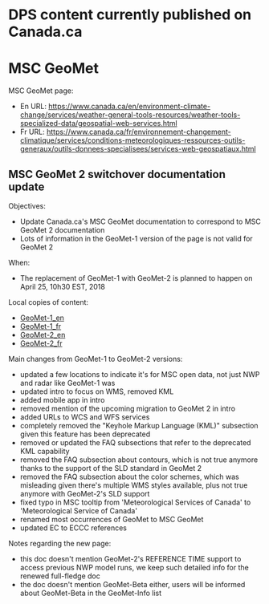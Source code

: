 # DPS content currently published on Canada.ca

# MSC GeoMet

MSC GeoMet page:
* En URL: https://www.canada.ca/en/environment-climate-change/services/weather-general-tools-resources/weather-tools-specialized-data/geospatial-web-services.html
* Fr URL: https://www.canada.ca/fr/environnement-changement-climatique/services/conditions-meteorologiques-ressources-outils-generaux/outils-donnees-specialisees/services-web-geospatiaux.html
 
## MSC GeoMet 2 switchover documentation update

Objectives:
* Update Canada.ca's MSC GeoMet documentation to correspond to MSC GeoMet 2 documentation
* Lots of information in the GeoMet-1 version of the page is not valid for GeoMet 2

When: 
* The replacement of GeoMet-1 with GeoMet-2 is planned to happen on April 25, 10h30 EST, 2018

Local copies of content:
 * [GeoMet-1_en](geomet-1_en.md)
 * [GeoMet-1_fr](geomet-1_fr.md)
 * [GeoMet-2_en](geomet-2_en.md)
 * [GeoMet-2_fr](geomet-2_fr.md)

Main changes from GeoMet-1 to GeoMet-2 versions:
* updated a few locations to indicate it's for MSC open data, not just NWP and radar like GeoMet-1 was
* updated intro to focus on WMS, removed KML
* added mobile app in intro
* removed mention of the upcoming migration to GeoMet 2 in intro
* added URLs to WCS and WFS services
* completely removed the "Keyhole Markup Language (KML)" subsection given this feature has been deprecated
* removed or updated the FAQ subsections that refer to the deprecated KML capability
* removed the FAQ subsection about contours, which is not true anymore thanks to the support of the SLD standard in GeoMet 2
* removed the FAQ subsection about the color schemes, which was misleading given there's multiple WMS styles available, plus not true anymore with GeoMet-2's SLD support
* fixed typo in MSC tooltip from 'Meteorological Services of Canada' to 'Meteorological Service of Canada'
* renamed most occurrences of GeoMet to MSC GeoMet
* updated EC to ECCC references

Notes regarding the new page:
* this doc doesn't mention GeoMet-2's REFERENCE TIME support to access previous NWP model runs, we keep such detailed info for the renewed full-fledge doc
* the doc doesn't mention GeoMet-Beta either, users will be informed about GeoMet-Beta in the GeoMet-Info list